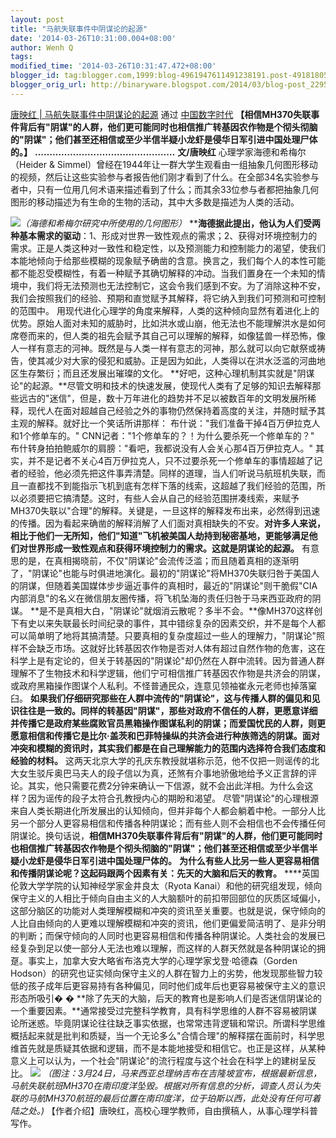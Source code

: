 ```yaml
---
layout: post
title: "马航失联事件中阴谋论的起源"
date: '2014-03-26T10:31:00.004+08:00'
author: Wenh Q
tags:
modified_time: '2014-03-26T10:31:47.472+08:00'
blogger_id: tag:blogger.com,1999:blog-4961947611491238191.post-4918180511823477455
blogger_orig_url: http://binaryware.blogspot.com/2014/03/blog-post_2295.html
---
```

[唐映红 | 马航失联事件中阴谋论的起源](http://feedproxy.google.com/~r/chinadigitaltimes/IyPt/~3/Fe69U1NIF6c/) 通过
[中国数字时代](http://chinadigitaltimes.net/chinese)
**【相信MH370失联事件背后有"阴谋"的人群，他们更可能同时也相信推广转基因农作物是个彻头彻脑的"阴谋"；他们甚至还相信或至少半信半疑小龙虾是侵华日军引进中国处理尸体的。】**
**…………………………………………**
**文/唐映红**
心理学家海德和希梅尔（Heider &
Simmel）曾经在1944年让一群大学生观看由一组抽象几何图形移动的视频，然后让这些实验参与者报告他们刚才看到了什么。在全部34名实验参与者中，只有一位用几何术语来描述看到了什么；而其余33位参与者都把抽象几何图形的移动描述为有生命的生物的活动，其中大多数是描述为人类的活动。

![](http://mmbiz.qpic.cn/mmbiz/E6ME5dOJ0oqQlpvlZxFPPeOISxabJfat6GXib3oMv1QzCfspcZCSV4wKsOibvj0KfCtK6fS5hVI1NRxLbR9fW2nQ/0)*（海德和希梅尔研究中所使用的几何图形）*
****海德据此提出，他认为人们受两种基本需求的驱动**：1、形成对世界一致性观点的需求；2、获得对环境控制力的需求。正是人类这种对一致性和稳定性，以及预测能力和控制能力的渴望，使我们本能地倾向于给那些模糊的现象赋予确凿的含意。换言之，我们每个人的本性可能都不能忍受模糊性，有着一种赋予其确切解释的冲动。当我们置身在一个未知的情境中，我们将无法预测也无法控制它，这会令我们感到不安。为了消除这种不安，我们会按照我们的经验、预期和直觉赋予其解释，将它纳入到我们可预测和可控制的范围中。
用现代进化心理学的角度来解释，人类的这种倾向显然有着进化上的优势。原始人面对未知的威胁时，比如洪水或山崩，他无法也不能理解洪水是如何席卷而来的，但人类的祖先会赋予其自己可以理解的解释，如像猛兽一样恐怖，像人一样有意志的河神。既然是与人类一样有意志的河神，那么就可以向它献祭或祷告，使其减少对大家的侵犯和威胁。正是因为如此，人类得以在洪水泛滥的河曲地区生存繁衍；而且还发展出璀璨的文化。
**好吧，这种心理机制其实就是"阴谋论"的起源。**尽管文明和技术的快速发展，使现代人类有了足够的知识去解释那些远古的"迷信"，但是，数十万年进化的趋势并不足以被数百年的文明发展所稀释，现代人在面对超越自己经验之外的事物仍然保持着高度的关注，并随时赋予其主观的解释。就好比一个笑话所讲那样：
布什说："我们准备干掉4百万伊拉克人和1个修单车的。"
CNN记者："1个修单车的？！为什么要杀死一个修单车的？"
布什转身拍拍鲍威尔的肩膀："看吧，我都说没有人会关心那4百万伊拉克人。"
其实，并不是记者不关心4百万伊拉克人，只不过要杀死一个修单车的事情超越了记者的经验，他必须先把这件事弄清楚。同样的道理，当人们听说马航班机失联，而且一直都找不到能指示飞机到底有怎样下落的线索，这超越了我们经验的范围，所以必须要把它搞清楚。这时，有些人会从自己的经验范围拼凑线索，来赋予MH370失联以"合理"的解释。关键是，一旦这样的解释发布出来，必然得到迅速的传播。因为看起来确凿的解释消解了人们面对真相缺失的不安。**对许多人来说，相比于他们一无所知，他们"知道"飞机被美国人劫持到秘密基地，更能够满足他们对世界形成一致性观点和获得环境控制力的需求。这就是阴谋论的起源。**
有意思的是，在真相揭晓前，不仅"阴谋论"会流传泛滥；而且随着真相的逐渐明了，"阴谋论"也能与时俱进地演化。最初的"阴谋论"将MH370失联归咎于美国人的阴谋，但随着美国媒体步步逼近事件的真相时，最近的"阴谋论"则干脆假"CIA内部消息"的名义在微信朋友圈传播，将飞机坠海的责任归咎于马来西亚政府的阴谋。
**是不是真相大白，"阴谋论"就烟消云散呢？多半不会。**像MH370这样创下有史以来失联最长时间纪录的事件，其中错综复杂的因素交织，并不是每个人都可以简单明了地将其搞清楚。只要真相的复杂度超过一些人的理解力，"阴谋论"照样不会缺乏市场。这就好比转基因农作物是否对人体有超过自然作物的危害，这在科学上是有定论的，但关于转基因的"阴谋论"却仍然在人群中流转。因为普通人群理解不了生物技术和科学逻辑，他们宁可相信推广转基因农作物是共济会的阴谋，或政府黑箱操作图谋个人私利。不怪普通民众，连意见领袖崔永元老师也掉落窠臼。
**如果我们仔细研究那些在人群中流传的"阴谋论"，这与传播人群的偏见和见识往往是一致的。同样的转基因"阴谋"，那些对政府不信任的人群，更愿意详细并传播它是政府某些腐败官员黑箱操作图谋私利的阴谋；而爱国忧民的人群，则更愿意相信和传播它是比尔·盖茨和巴菲特操纵的共济会进行种族筛选的阴谋。面对冲突和模糊的资讯时，其实我们都是在自己理解能力的范围内选择符合我们态度和经验的材料。**
这两天北京大学的孔庆东教授就堪称示范，他不仅把一则谣传的北大女生驳斥奥巴马夫人的段子信以为真，还煞有介事地骄傲地给予义正言辞的评论。其实，他只需要花费2分钟来确认一下信源，就不会出此洋相。为什么会这样？因为谣传的段子太符合孔教授内心的期盼和渴望。
尽管"阴谋论"的心理根源来自人类长期进化所发展出的认知倾向，但并非每个人都会躺着中枪。一部分人比另一个部分人更容易相信和传播各种阴谋论；而有些人则不会相信也不会传播任何阴谋论。换句话说，**相信MH370失联事件背后有"阴谋"的人群，他们更可能同时也相信推广转基因农作物是个彻头彻脑的"阴谋"；他们甚至还相信或至少半信半疑小龙虾是侵华日军引进中国处理尸体的。**
**为什么有些人比另一些人更容易相信和传播阴谋论呢？这起码跟两个因素有关：先天的大脑和后天的教育。**
****英国伦敦大学学院的认知神经学家金井良太（Ryota
Kanai）和他的研究组发现，倾向保守主义的人相比于倾向自由主义的人大脑额叶的前扣带回部位的灰质区域偏小，这部分脑区的功能对人类理解模糊和冲突的资讯至关重要。也就是说，保守倾向的人比自由倾向的人更难以理解模糊和冲突的资讯，他们更偏爱简洁明了、是非分明的判断；而保守倾向的人同时也更容易相信和传播各种阴谋论。人类社会的发展已经复杂到足以使一部分人无法也难以理解，而这样的人群天然就是各种阴谋论的拥趸。事实上，加拿大安大略省布洛克大学的心理学家戈登·哈德森（Gorden
Hodson）的研究也证实倾向保守主义的人群在智力上的劣势，他发现那些智力较低的孩子成年后更容易持有各种偏见，同时他们成年后也更容易被保守主义的意识形态所吸引�
�
**除了先天的大脑，后天的教育也是影响人们是否迷信阴谋论的一个重要因素。**通常接受过完整科学教育，具有科学思维的人群不容易被阴谋论所迷惑。毕竟阴谋论往往缺乏事实依据，也常常违背逻辑和常识。所谓科学思维概括起来就是批判和质疑，当一个无论多么"合情合理"的解释摆在面前时，科学思维首先就是质疑其依据和逻辑，而不是本能地接受和相信它。也正是这样，从某种意义上可以认为，一个社会"阴谋论"的流行程度与这个社会在科学上的建树呈反比。
![](http://mmbiz.qpic.cn/mmbiz/E6ME5dOJ0oqQlpvlZxFPPeOISxabJfat9kZB0bAVNMzrGMvBXvicZ1GOznCNyEJbhTZRhCXiaLVgLTyJC0WK9rfw/0)
*（图注：3月24日，马来西亚总理纳吉布在吉隆坡宣布，根据最新信息，马航失联航班MH370在南印度洋坠毁。根据对所有信息的分析，调查人员认为失联的马航MH370航班的最后位置在南印度洋，位于珀斯以西，此处没有任何可着陆之处。)*
【作者介绍】唐映红，高校心理学教师，自由撰稿人，从事心理学科普写作。
